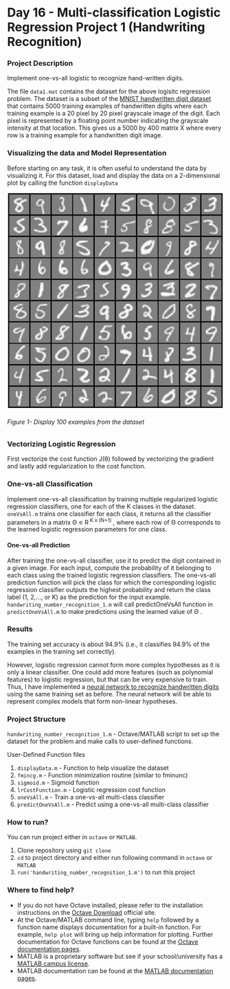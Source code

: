 # Day 16 - Multi-classification Logistic Regression Project 1 (Handwriting Recognition)

### Project Description
Implement one-vs-all logistic to recognize hand-written digits.

The file `data1.mat` contains the dataset for the above logisitc regression problem. The dataset is a subset of the [MNIST handwritten digit dataset](http://yann.lecun.com/exdb/mnist/) that contains 5000 training examples of handwritten digits where each training example is a 20 pixel by 20 pixel grayscale image of the digit. Each pixel is represented by a floating point number indicating the grayscale intensity at that location. This gives us a 5000 by 400 matrix X where every row is a training example for a handwritten digit image.

### Visualizing the data and Model Representation
Before starting on any task, it is often useful to understand the data by visualizing it. For this dataset, load and display the data on a 2-dimensional plot by calling the function `displayData`

![](Handwriting_recognition_Vectorized_Logistic_Regression/results/V1.png)

###### Figure 1- Display 100 examples from the dataset

### Vectorizing Logistic Regression
First vectorize the cost function J(&theta;) followed by vectorizing the gradient and lastly add regularization to the cost function.

### One-vs-all Classification
Implement one-vs-all classification by training multiple regularized logistic regression classifiers, one for each of the K classes in the dataset. ` oneVsAll.m` trains one classifier for each class, it returns all the classifier parameters in a matrix &Theta; &#8714;	R<sup> K x (N+1) </sup>, where each row of &Theta; corresponds to the learned
logistic regression parameters for one class.

#### One-vs-all Prediction
After training the one-vs-all classifier, use it to predict the digit contained in a given image. For each input, compute the probability of it belonging to each class using the trained logistic regression classifiers. The one-vs-all prediction function will pick the class for which the corresponding logistic regression classifier outputs the highest probability and return the class label (1, 2,..., or K) as the prediction for the input example.
`handwriting_number_recognition_1.m` will call predictOneVsAll function in `predictOneVsAll.m` to make predictions using the learned value of &Theta; .

### Results
The training set accuracy is about 94.9% (i.e., it classifies 94.9% of the examples in the training set correctly).

However, logistic regression cannot form more complex hypotheses as it is only a linear classifier. One could add more features (such as polynomial features) to logistic regression, but that can be very expensive to train. Thus, I have implemented a [neural network to recognize handwritten digits](https://github.com/kritanjalijain/100_Days_0f_ML/tree/master/Day17_Projects) using the same training set as before. The neural network will be able to represent complex models that form non-linear hypotheses.

### Project Structure 

`handwriting_number_recognition_1.m` - Octave/MATLAB script to set up the dataset for the problem and make calls to user-defined functions.

User-Defined Function files
1. `displayData.m` - Function to help visualize the dataset
1. `fmincg.m` - Function minimization routine (similar to fminunc)
1. `sigmoid.m` - Sigmoid function
1. `lrCostFunction.m` - Logistic regression cost function
1. `oneVsAll.m` - Train a one-vs-all multi-class classifier
1. `predictOneVsAll.m` - Predict using a one-vs-all multi-class classifier

### How to run?
You can run project either in `octave` or `MATLAB`. 
1. Clone repository using `git clone `
2. `cd` to project directory and either run following command in `octave` or `MATLAB`
2. `run('handwriting_number_recognition_1.m')` to run this project

### Where to find help?
* If you do not have Octave installed, please refer to the installation instructions on the [Octave Download](https://www.gnu.org/software/octave/download.html) official site.
* At the Octave/MATLAB command line, typing `help` followed by a function name displays documentation for a built-in function. For example, `help plot` will bring up help information for plotting. Further documentation for Octave functions can be found at the [Octave documentation pages](https://octave.org/doc/v5.2.0/). 
* MATLAB is a proprietary software but see if your school/university has a [MATLAB campus license](https://in.mathworks.com/academia/tah-support-program/eligibility.html). 
* MATLAB documentation can be found at the [MATLAB documentation pages](https://in.mathworks.com/help/matlab/?refresh=true).

